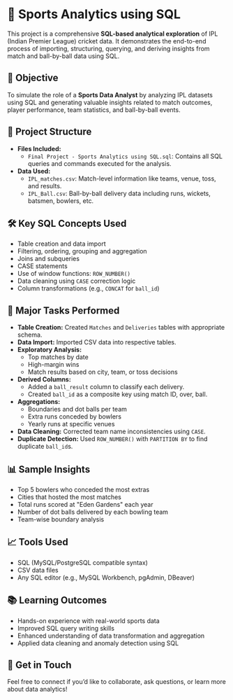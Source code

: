 
  <h1>🏏 Sports Analytics using SQL</h1>
  <p>This project is a comprehensive <strong>SQL-based analytical exploration</strong> of IPL (Indian Premier League) cricket data. It demonstrates the end-to-end process of importing, structuring, querying, and deriving insights from match and ball-by-ball data using SQL.</p>

  <h2>📌 Objective</h2>
  <p>To simulate the role of a <strong>Sports Data Analyst</strong> by analyzing IPL datasets using SQL and generating valuable insights related to match outcomes, player performance, team statistics, and ball-by-ball events.</p>

  <h2>📂 Project Structure</h2>
  <ul>
    <li><strong>Files Included:</strong>
      <ul>
        <li><code>Final Project - Sports Analytics using SQL.sql</code>: Contains all SQL queries and commands executed for the analysis.</li>
      </ul>
    </li>
    <li><strong>Data Used:</strong>
      <ul>
        <li><code>IPL_matches.csv</code>: Match-level information like teams, venue, toss, and results.</li>
        <li><code>IPL_Ball.csv</code>: Ball-by-ball delivery data including runs, wickets, batsmen, bowlers, etc.</li>
      </ul>
    </li>
  </ul>

  <h2>🛠️ Key SQL Concepts Used</h2>
  <ul>
    <li>Table creation and data import</li>
    <li>Filtering, ordering, grouping and aggregation</li>
    <li>Joins and subqueries</li>
    <li>CASE statements</li>
    <li>Use of window functions: <code>ROW_NUMBER()</code></li>
    <li>Data cleaning using <code>CASE</code> correction logic</li>
    <li>Column transformations (e.g., <code>CONCAT</code> for <code>ball_id</code>)</li>
  </ul>

  <h2>🧪 Major Tasks Performed</h2>
  <ul>
    <li><strong>Table Creation:</strong> Created <code>Matches</code> and <code>Deliveries</code> tables with appropriate schema.</li>
    <li><strong>Data Import:</strong> Imported CSV data into respective tables.</li>
    <li><strong>Exploratory Analysis:</strong>
      <ul>
        <li>Top matches by date</li>
        <li>High-margin wins</li>
        <li>Match results based on city, team, or toss decisions</li>
      </ul>
    </li>
    <li><strong>Derived Columns:</strong>
      <ul>
        <li>Added a <code>ball_result</code> column to classify each delivery.</li>
        <li>Created <code>ball_id</code> as a composite key using match ID, over, ball.</li>
      </ul>
    </li>
    <li><strong>Aggregations:</strong>
      <ul>
        <li>Boundaries and dot balls per team</li>
        <li>Extra runs conceded by bowlers</li>
        <li>Yearly runs at specific venues</li>
      </ul>
    </li>
    <li><strong>Data Cleaning:</strong> Corrected team name inconsistencies using <code>CASE</code>.</li>
    <li><strong>Duplicate Detection:</strong> Used <code>ROW_NUMBER()</code> with <code>PARTITION BY</code> to find duplicate <code>ball_id</code>s.</li>
  </ul>

  <h2>📊 Sample Insights</h2>
  <ul>
    <li>Top 5 bowlers who conceded the most extras</li>
    <li>Cities that hosted the most matches</li>
    <li>Total runs scored at "Eden Gardens" each year</li>
    <li>Number of dot balls delivered by each bowling team</li>
    <li>Team-wise boundary analysis</li>
  </ul>

  <h2>📈 Tools Used</h2>
  <ul>
    <li>SQL (MySQL/PostgreSQL compatible syntax)</li>
    <li>CSV data files</li>
    <li>Any SQL editor (e.g., MySQL Workbench, pgAdmin, DBeaver)</li>
  </ul>

  <h2>📚 Learning Outcomes</h2>
  <ul>
    <li>Hands-on experience with real-world sports data</li>
    <li>Improved SQL query writing skills</li>
    <li>Enhanced understanding of data transformation and aggregation</li>
    <li>Applied data cleaning and anomaly detection using SQL</li>
  </ul>

  <h2>📣 Get in Touch</h2>
  <p>Feel free to connect if you’d like to collaborate, ask questions, or learn more about data analytics!</p>

</body>
</html>
